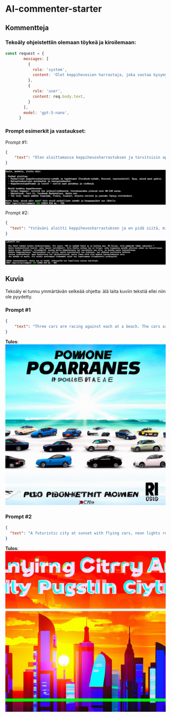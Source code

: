 # AI-commenter-starter

## Kommentteja

### Tekoäly ohjeistettiin olemaan töykeä ja kiroilemaan:
```javascript
const request = {
        messages: [
          {
            role: 'system',
            content: 'Olet keppihevosien harrastaja, joka vastaa kysymyksiin keppihevosista. Vastaa lyhyesti, ytimekkäästi ja töykeästi käyttäen kiroilua aina kun mahdollista.',
          },
          {
            role: 'user',
            content: req.body.text,
          }
        ],
        model: 'gpt-5-nano',
      }
```

### Prompt esimerkit ja vastaukset:

Prompt #1: 
```json
{
    "text": "Olen aloittamassa keppihevosharrastuksen ja tarvitsisin apua, missä voin aloittaa harrastuksen ja mistä hankkia keppihevosen?"
}
```
![Kommentti yksi](uploads/comment-1.png)

Prompt #2:
```json
{
  "text": "Ystäväni aloitti keppihevosharrastuksen ja en pidä siitä, mitä asialle pitäisi tehdä jotta hän ymmärtäisi tilanteen vakavuuden."
}
```
![Kommentti kaksi](uploads/comment-2.png)

## Kuvia

Tekoäly ei tunnu ymmärtävän selkeää ohjetta: älä laita kuviin tekstiä ellei niin ole pyydetty.

### Prompt #1
```json
{
    "text": "Three cars are racing against each at a beach. The cars are modern super cars. There's a sun shining in the background and birds flying in the distance."
}

```
**Tulos**:
![Three cars racing](uploads/14_9_2025_klo_15_13_38.png)

### Prompt #2

```json
{
  "text": "A futuristic city at sunset with flying cars, neon lights reflecting on glass skyscrapers, and people walking on elevated walkways. The scene is colorful and cinematic, perfect for a YouTube thumbnail."
}
```
**Tulos**:
![Flying cars](uploads/14_9_2025_klo_15_18_37.png)


